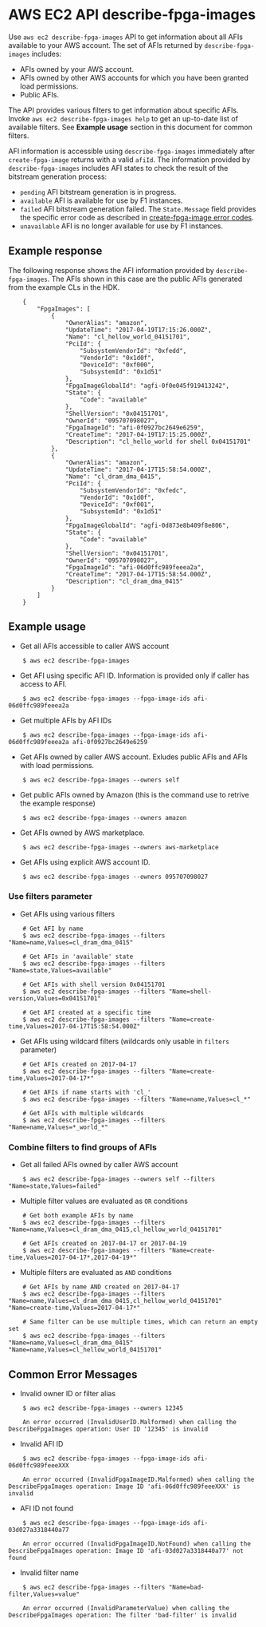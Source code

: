 # AWS EC2 API describe-fpga-images

Use `aws ec2 describe-fpga-images` API to get information about all AFIs available to your AWS account.  The set of AFIs returned by `describe-fpga-images` includes:

* AFIs owned by your AWS account.
* AFIs owned by other AWS accounts for which you have been granted load permissions.
* Public AFIs.

The API provides various filters to get information about specific AFIs.  Invoke `aws ec2 describe-fpga-images help` to get an up-to-date list of available filters.  See **Example usage** section in this document for common filters.

AFI information is accessible using `describe-fpga-images` immediately after `create-fpga-image` returns with a valid `afiId`.  The information provided by `describe-fpga-images` includes AFI states to check the result of the bitstream generation process:

* `pending` AFI bitstream generation is in progress.
* `available` AFI is available for use by F1 instances.
* `failed` AFI bitstream generation failed.  The `State.Message` field provides the specific error code as described in [create-fpga-image error codes](create_fpga_image_error_codes.md).
* `unavailable` AFI is no longer available for use by F1 instances.


## Example response

The following response shows the AFI information provided by `describe-fpga-images`.  The AFIs shown in this case are the public AFIs generated from the example CLs in the HDK.

```
    {
        "FpgaImages": [
            {
                "OwnerAlias": "amazon",
                "UpdateTime": "2017-04-19T17:15:26.000Z",
                "Name": "cl_hellow_world_04151701",
                "PciId": {
                    "SubsystemVendorId": "0xfedd",
                    "VendorId": "0x1d0f",
                    "DeviceId": "0xf000",
                    "SubsystemId": "0x1d51"
                },
                "FpgaImageGlobalId": "agfi-0f0e045f919413242",
                "State": {
                    "Code": "available"
                },
                "ShellVersion": "0x04151701",
                "OwnerId": "095707098027",
                "FpgaImageId": "afi-0f0927bc2649e6259",
                "CreateTime": "2017-04-19T17:15:25.000Z",
                "Description": "cl_hello_world for shell 0x04151701"
            },
            {
                "OwnerAlias": "amazon",
                "UpdateTime": "2017-04-17T15:58:54.000Z",
                "Name": "cl_dram_dma_0415",
                "PciId": {
                    "SubsystemVendorId": "0xfedc",
                    "VendorId": "0x1d0f",
                    "DeviceId": "0xf001",
                    "SubsystemId": "0x1d51"
                },
                "FpgaImageGlobalId": "agfi-0d873e8b409f8e806",
                "State": {
                    "Code": "available"
                },
                "ShellVersion": "0x04151701",
                "OwnerId": "095707098027",
                "FpgaImageId": "afi-06d0ffc989feeea2a",
                "CreateTime": "2017-04-17T15:58:54.000Z",
                "Description": "cl_dram_dma_0415"
            }
        ]
    }
```

## Example usage

* Get all AFIs accessible to caller AWS account
```
    $ aws ec2 describe-fpga-images
```

* Get AFI using specific AFI ID.  Information is provided only if caller has access to AFI.
```
    $ aws ec2 describe-fpga-images --fpga-image-ids afi-06d0ffc989feeea2a
```

* Get multiple AFIs by AFI IDs
```
    $ aws ec2 describe-fpga-images --fpga-image-ids afi-06d0ffc989feeea2a afi-0f0927bc2649e6259
```

* Get AFIs owned by caller AWS account.  Exludes public AFIs and AFIs with load permissions.
```
    $ aws ec2 describe-fpga-images --owners self
```

* Get public AFIs owned by Amazon (this is the command use to retrive the example response)
```
    $ aws ec2 describe-fpga-images --owners amazon
```

* Get AFIs owned by AWS marketplace.
```
    $ aws ec2 describe-fpga-images --owners aws-marketplace
```

* Get AFIs using explicit AWS account ID.
```
    $ aws ec2 describe-fpga-images --owners 095707098027
```

### Use filters parameter

* Get AFIs using various filters
```
    # Get AFI by name
    $ aws ec2 describe-fpga-images --filters "Name=name,Values=cl_dram_dma_0415"

    # Get AFIs in 'available' state
    $ aws ec2 describe-fpga-images --filters "Name=state,Values=available"

    # Get AFIs with shell version 0x04151701
    $ aws ec2 describe-fpga-images --filters "Name=shell-version,Values=0x04151701"

    # Get AFI created at a specific time
    $ aws ec2 describe-fpga-images --filters "Name=create-time,Values=2017-04-17T15:58:54.000Z"
```

* Get AFIs using wildcard filters (wildcards only usable in `filters` parameter)
```
    # Get AFIs created on 2017-04-17
    $ aws ec2 describe-fpga-images --filters "Name=create-time,Values=2017-04-17*"

    # Get AFIs if name starts with 'cl_'
    $ aws ec2 describe-fpga-images --filters "Name=name,Values=cl_*"

    # Get AFIs with multiple wildcards
    $ aws ec2 describe-fpga-images --filters "Name=name,Values=*_world_*"
```


### Combine filters to find groups of AFIs

* Get all failed AFIs owned by caller AWS account
```
    $ aws ec2 describe-fpga-images --owners self --filters "Name=state,Values=failed"
```

* Multiple filter values are evaluated as `OR` conditions
```
    # Get both example AFIs by name
    $ aws ec2 describe-fpga-images --filters "Name=name,Values=cl_dram_dma_0415,cl_hellow_world_04151701"

    # Get AFIs created on 2017-04-17 or 2017-04-19
    $ aws ec2 describe-fpga-images --filters "Name=create-time,Values=2017-04-17*,2017-04-19*"
```

* Multiple filters are evaluated as `AND` conditions
```
    # Get AFIs by name AND created on 2017-04-17
    $ aws ec2 describe-fpga-images --filters "Name=name,Values=cl_dram_dma_0415,cl_hellow_world_04151701" "Name=create-time,Values=2017-04-17*"

    # Same filter can be use multiple times, which can return an empty set
    $ aws ec2 describe-fpga-images --filters "Name=name,Values=cl_dram_dma_0415" "Name=name,Values=cl_hellow_world_04151701"
```

## Common Error Messages


* Invalid owner ID or filter alias
```
    $ aws ec2 describe-fpga-images --owners 12345

    An error occurred (InvalidUserID.Malformed) when calling the DescribeFpgaImages operation: User ID '12345' is invalid
```

* Invalid AFI ID
```
    $ aws ec2 describe-fpga-images --fpga-image-ids afi-06d0ffc989feeeXXX

    An error occurred (InvalidFpgaImageID.Malformed) when calling the DescribeFpgaImages operation: Image ID 'afi-06d0ffc989feeeXXX' is invalid
```

* AFI ID not found
```
    $ aws ec2 describe-fpga-images --fpga-image-ids afi-03d027a3318440a77

    An error occurred (InvalidFpgaImageID.NotFound) when calling the DescribeFpgaImages operation: Image ID 'afi-03d027a3318440a77' not found
```

* Invalid filter name
```
    $ aws ec2 describe-fpga-images --filters "Name=bad-filter,Values=value"

    An error occurred (InvalidParameterValue) when calling the DescribeFpgaImages operation: The filter 'bad-filter' is invalid
```
